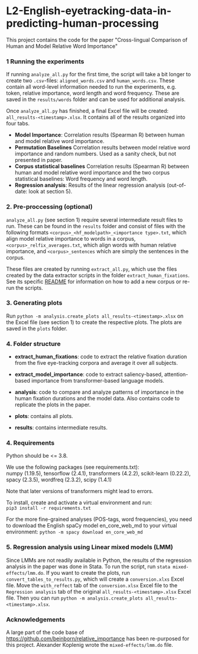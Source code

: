 # L2-English-eyetracking-data-in-predicting-human-processing
This project contains the code for the paper "Cross-lingual Comparison of Human and Model Relative Word
Importance"


### 1 Running the experiments

If running `analyze_all.py` for the first time, the script will take a bit longer to create two `.csv`-files: `aligned_words.csv` and `human_words.csv`. These contain all word-level information needed to run the experiments, e.g. token, relative importance, word length and word frequency. These are saved in the `results/words` folder and can be used for additional analysis.

Once `analyze_all.py` has finished, a final Excel file will be created: `all_results-<timestamp>.xlsx`. It contains all of the results organized into four tabs.

- **Model Importance**: Correlation results (Spearman R) between human and model relative word importance.
- **Permutation Baselines** Correlation results between model relative word importance and random numbers. Used as a sanity check, but not presented in paper.
- **Corpus statistical baselines** Correlation results (Spearman R) between human and model relative word importance and the two corpus statistical baselines: Word frequency and word length.
- **Regression analysis**: Results of the linear regression analysis (out-of-date: look at section 5).  


### 2. Pre-proccessing (optional)

`analyze_all.py` (see section 1) require several intermediate result files to run. These can be found in the `results` folder and consist of files with the following formats `<corpus>_<hf_modelpath>_<importance type>.txt`, which align model relative importance to words in a corpus, `<corpus>_relfix_averages.txt`, which align words with human relative importance, and `<corpus>_sentences` which are simply the sentences in the corpus.

These files are created by running `extract_all.py`, which use the files created by the data extractor scripts in the folder `extract_human_fixations`. See its specific [README](extract_human_fixations/README.md) for information on how to add a new corpus or re-run the scripts.

### 3. Generating plots

Run `python -m analysis.create_plots all_results-<timestamp>.xlsx` on the Excel file (see section 1) to create the respective plots. The plots are saved in the `plots` folder.

### 4. Folder structure

- **extract_human_fixations**: code to extract the relative fixation duration from the five eye-tracking corpora and average it over all subjects.

- **extract_model_importance**: code to extract saliency-based, attention-based importance from transformer-based language models.

- **analysis**: code to compare and analyze patterns of importance in the human fixation durations and the model data. Also contains code to replicate the plots in the paper.

- **plots**: contains all plots.

- **results**: contains intermediate results.

### 4. Requirements

Python should be <= 3.8.

We use the following packages (see requirements.txt):  
numpy (1.19.5), tensorflow (2.4.1), transformers (4.2.2), scikit-learn (0.22.2), spacy (2.3.5), wordfreq (2.3.2), scipy (1.4.1)

Note that later versions of transformers might lead to errors.

To install, create and activate a virtual environment and run:  
`pip3 install -r requirements.txt`

For the more fine-grained analyses (POS-tags, word frequencies), you need to download the English spaCy model en_core_web_md to your virtual environment:
`python -m spacy download en_core_web_md`

### 5. Regression analysis using Linear mixed models (LMM)

Since LMMs are not readily available in Python, the results of the regression analysis in the paper was done in Stata. To run the script, run `stata mixed-effects/lmm.do`. If you want to create the plots, run `convert_tables_to_results.py`, which will create a `conversion.xlxs` Excel file. Move the `with_reffect` tab of the `conversion.xlsx` Excel file to the `Regression analysis` tab of the original `all_results-<timestamp>.xlsx` Excel file. Then you can run `python -m analysis.create_plots all_results-<timestamp>.xlsx`.

### Acknowledgements

A large part of the code base of https://github.com/beinborn/relative_importance has been re-purposed for this project. Alexander Koplenig wrote the `mixed-effects/lmm.do` file.

